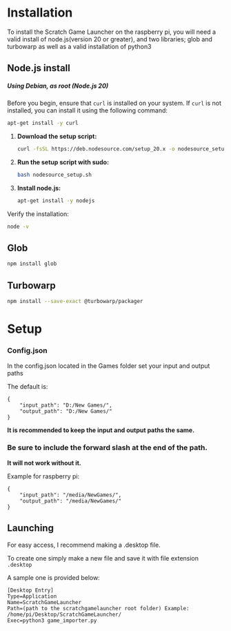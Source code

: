 # Installation

To install the Scratch Game Launcher on the raspberry pi, you will need a valid install of node.js(version 20 or greater), and two libraries; glob and turbowarp as well as a valid installation of python3

## Node.js install
##### Using Debian, as root (Node.js 20)

Before you begin, ensure that `curl` is installed on your system. If `curl` is not installed, you can install it using the following command:

```sh
apt-get install -y curl
```

1. **Download the setup script:**

   ```sh
   curl -fsSL https://deb.nodesource.com/setup_20.x -o nodesource_setup.sh
   ```

2. **Run the setup script with sudo:**

   ```sh
   bash nodesource_setup.sh
   ```
3. **Install node.js:**
    
    ```sh 
    apt-get install -y nodejs
    ```
Verify the installation:
```bash
node -v
```
## Glob

```sh
npm install glob
```
## Turbowarp
```sh
npm install --save-exact @turbowarp/packager
```

# Setup
### Config.json
In the config.json located in the Games folder set your input and output paths

The default is: 
```
{
    "input_path": "D:/New Games/",
    "output_path": "D:/New Games/"
}
```
**It is recommended to keep the input and output paths the same.**

### Be sure to include the forward slash at the end of the path. 
**It will not work without it.**

Example for raspberry pi:
```
{
    "input_path": "/media/NewGames/",
    "output_path": "/media/NewGames/"
}
```
## Launching

For easy access, I recommend making a .desktop file.

To create one simply make a new file and save it with file extension ```.desktop```
  
A sample one is provided below:

```
[Desktop Entry]
Type=Application
Name=ScratchGameLauncher
Path=(path to the scratchgamelauncher root folder) Example: /home/pi/Desktop/ScratchGameLauncher/
Exec=python3 game_importer.py
```
